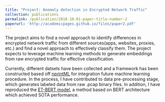 ```yaml
---
title: "Project: Anomaly detection in Encrypted Network Traffic"
collection: publications
permalink: /publication/2010-10-01-paper-title-number-2
paperurl: 'http://academicpages.github.io/files/paper2.pdf'
---
```


The project aims to find a novel approach to identify differences in encrypted network traffic from different sources(apps, websites, proxies, etc.) and find a novel approach to effectively classify them. The project expects to leverage machine learning methods to generate embeddings from raw encrypted traffic for effective classification.

Currently, different datsets have been collected and a framework has been constructed based off [nprintML](https://nprint.github.io/nprintml/) for integration future machine learning procedure. In the process, I have contributed to data pre-processing stage, which generates labeled data from raw .pcap binary files. In addition, I have reproduced the [ET-BERT model](https://github.com/linwhitehat/ET-BERT), a method based on BERT architecture which achieved SOTA performance.
